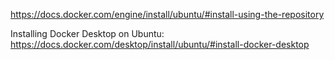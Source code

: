 https://docs.docker.com/engine/install/ubuntu/#install-using-the-repository

Installing Docker Desktop on Ubuntu:
https://docs.docker.com/desktop/install/ubuntu/#install-docker-desktop

